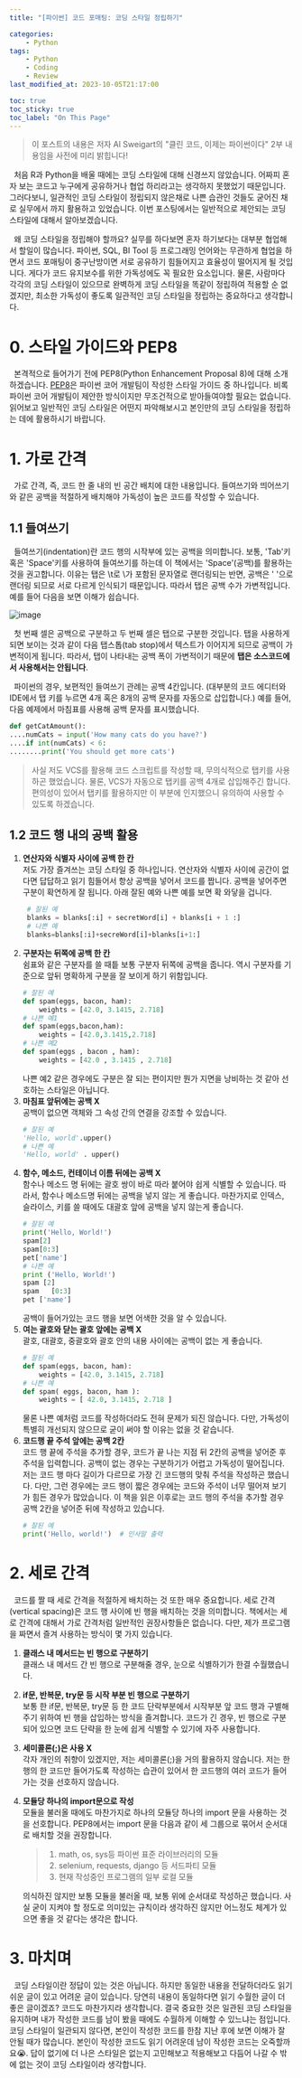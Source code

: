 ```yaml
---
title: "[파이썬] 코드 포매팅: 코딩 스타일 정립하기"

categories:
    - Python
tags:
    - Python
    - Coding
    - Review
last_modified_at: 2023-10-05T21:17:00

toc: true
toc_sticky: true
toc_label: "On This Page"
---
```


> 이 포스트의 내용은 저자 Al Sweigart의 "클린 코드, 이제는 파이썬이다" 2부 내용임을 사전에 미리 밝힙니다!

&#160; 처음 R과 Python을 배울 때에는 코딩 스타일에 대해 신경쓰지 않았습니다. 어짜피 혼자 보는 코드고 누구에게 공유하거나 협업 하리라고는 생각하지 못했었기 때문입니다. 그러다보니, 일관적인 코딩 스타일이 정립되지 않은채로 나쁜 습관인 것들도 굳어진 채로 실무에서 까지 활용하고 있었습니다. 이번 포스팅에서는 일반적으로 제안되는 코딩 스타일에 대해서 알아보겠습니다.<br>

&#160; 왜 코딩 스타일을 정립해야 할까요? 실무를 하다보면 혼자 하기보다는 대부분 협업해서 할일이 많습니다. 파이썬, SQL, BI Tool 등 프로그래밍 언어와는 무관하게 협업을 하면서 코드 포매팅이 중구난방이면 서로 공유하기 힘들어지고 효율성이 떨어지게 될 것입니다. 게다가 코드 유지보수를 위한 가독성에도 꼭 필요한 요소입니다. 물론, 사람마다 각각의 코딩 스타일이 있으므로 완벽하게 코딩 스타일을 똑같이 정립하여 적용할 순 없겠지만, 최소한 가독성이 좋도록 일관적인 코딩 스타일을 정립하는 중요하다고 생각합니다.

# 0. 스타일 가이드와 PEP8
&#160; 본격적으로 들어가기 전에 PEP8(Python Enhancement Proposal 8)에 대해 소개하겠습니다. [PEP8](https://peps.python.org/pep-0008/)은 파이썬 코어 개발팀이 작성한 스타일 가이드 중 하나입니다. 비록 파이썬 코어 개발팀이 제안한 방식이지만 무조건적으로 받아들여야할 필요는 없습니다. 읽어보고 일반적인 코딩 스타일은 어떤지 파악해보시고 본인만의 코딩 스타일을 정립하는 데에 활용하시기 바랍니다.

# 1. 가로 간격
&#160; 가로 간격, 즉, 코드 한 줄 내의 빈 공간 배치에 대한 내용입니다. 들여쓰기와 띄어쓰기와 같은 공백을 적절하게 배치해야 가독성이 높은 코드를 작성할 수 있습니다.

## 1.1 들여쓰기
&#160; 들여쓰기(indentation)란 코드 행의 시작부에 있는 공백을 의미합니다. 보통, 'Tab'키 혹은 'Space'키를 사용하여 들여쓰기를 하는데 이 책에서는 'Space'(공백)를 활용하는 것을 권고합니다. 이유는 탭은 \t로 \가 포함된 문자열로 랜더링되는 반면, 공백은 ' '으로 랜더링 되므로 서로 다르게 인식되기 때문입니다. 따라서 탭은 공백 수가 가변적입니다. 예를 들어 다음을 보면 이해가 쉽습니다.

![image](/assets/image/cleancode_tabspace.png)

&#160; 첫 번째 셀은 공백으로 구분하고 두 번째 셀은 탭으로 구분한 것입니다. 탭을 사용하게 되면 보이는 것과 같이 다음 탭스톱(tab stop)에서 텍스트가 이어지게 되므로 공백이 가변적이게 됩니다. 따라서, 탭이 나타내는 공백 폭이 가변적이기 때문에 **탭은 소스코드에서 사용해서는 안됩니다**.<br>

&#160; 파이썬의 경우, 보편적인 들여쓰기 관례는 공백 4칸입니다. (대부분의 코드 에디터와 IDE에서 탭 키를 누르면 4개 혹은 8개의 공백 문자를 자동으로 삽입합니다.)
예를 들어, 다음 예제에서 마침표를 사용해 공백 문자를 표시했습니다.
```python
def getCatAmount():
....numCats = input('How many cats do you have?')
....if int(numCats) < 6:
........print('You should get more cats')
```
> 사실 저도 VCS를 활용해 코드 스크립트를 작성할 때, 무의식적으로 탭키를 사용하곤 했었습니다. 물론, VCS가 자동으로 탭키를 공백 4개로 삽입해주긴 합니다. 편의성이 있어서 탭키를 활용하지만 이 부분에 인지했으니 유의하여 사용할 수 있도록 하겠습니다.

## 1.2 코드 행 내의 공백 활용
1. **연산자와 식별자 사이에 공백 한 칸**<br>
   저도 가장 즐겨쓰는 코딩 스타일 중 하나입니다. 연산자와 식별자 사이에 공간이 없다면 답답하고 읽기 힘들어서 항상 공백을 넣어서 코드를 짭니다. 공백을 넣어주면 구분이 확연하게 잘 됩니다. 아래 잘된 예와 나쁜 예를 보면 확 와닿을 겁니다.
   ```python
    # 잘된 예
    blanks = blanks[:i] + secretWord[i] + blanks[i + 1 :]
    # 나쁜 예
    blanks=blanks[:i]+secreWord[i]+blanks[i+1:]
   ```
2. **구분자는 뒤쪽에 공백 한 칸**<br>
    쉼표와 같은 구분자를 쓸 때틑 보통 구분자 뒤쪽에 공백을 줍니다. 역시 구분자를 기준으로 앞뒤 명확하게 구분을 잘 보이게 하기 위함입니다.
    ```python
    # 잘된 예
    def spam(eggs, bacon, ham):
        weights = [42.0, 3.1415, 2.718]
    # 나쁜 예1
    def spam(eggs,bacon,ham):
        weights = [42.0,3.1415,2.718]
    # 나쁜 예2
    def spam(eggs , bacon , ham):
        weights = [42.0 , 3.1415 , 2.718]
    ```
    나쁜 예2 같은 경우에도 구분은 잘 되는 편이지만 뭔가 지면을 낭비하는 것 같아 선호하는 스타일은 아닙니다.
3. **마침표 앞뒤에는 공백 X**<br>
    공백이 없으면 객체와 그 속성 간의 연결을 강조할 수 있습니다. 
    ```python
    # 잘된 예
    'Hello, world'.upper()
    # 나쁜 예
    'Hello, world' . upper()
    ```
4. **함수, 메소드, 컨테이너 이름 뒤에는 공백 X**<br>
    함수나 메소드 명 뒤에는 괄호 쌍이 바로 따라 붙어야 쉽게 식별할 수 있습니다. 따라서, 함수나 메소드명 뒤에는 공백을 넣지 않는 게 좋습니다. 마찬가지로 인덱스, 슬라이스, 키를 쓸 때에도 대괄호 앞에 공백을 넣지 않는게 좋습니다. 
    ```python
    # 잘된 예
    print('Hello, World!')
    spam[2]
    spam[0:3]
    pet['name']
    # 나쁜 예
    print ('Hello, World!')
    spam [2]
    spam   [0:3]
    pet ['name']
    ```
    공백이 들어가있는 코드 행을 보면 어색한 것을 알 수 있습니다.
5. **여는 괄호와 닫는 괄호 앞에는 공백 X**<br>
    괄호, 대괄호, 중괄호와 괄호 안의 내용 사이에는 공백이 없는 게 좋습니다.
    ```python
    # 잘된 예
    def spam(eggs, bacon, ham):
        weights = [42.0, 3.1415, 2.718]
    # 나쁜 예
    def spam( eggs, bacon, ham ):
        weights = [ 42.0, 3.1415, 2.718 ]
    ```
    물론 나쁜 예처럼 코드를 작성하더라도 전혀 문제가 되진 않습니다. 다만, 가독성이 특별히 개선되지 않으므로 굳이 써야 할 이유는 없을 것 같습니다.
6. **코드행 끝 주석 앞에는 공백 2칸**<br>
    코드 행 끝에 주석을 추가할 경우, 코드가 끝 나는 지점 뒤 2칸의 공백을 넣어준 후 주석을 입력합니다. 공백이 없는 경우는 구분하기가 어렵고 가독성이 떨어집니다. 저는 코드 행 마다 길이가 다르므로 가장 긴 코드행의 맞춰 주석을 작성하곤 했습니다. 다만, 그런 경우에는 코드 행이 짧은 경우에는 코드와 주석이 너무 떨어져 보기가 힘든 경우가 많았습니다. 이 책을 읽은 이후로는 코드 행의 주석을 추가할 경우 공백 2칸을 넣어준 뒤에 작성하고 있습니다.
    ```python
    # 잘된 예
    print('Hello, world!')  # 인사말 출력
    ```

# 2. 세로 간격
&#160; 코드를 짤 때 세로 간격을 적절하게 배치하는 것 또한 매우 중요합니다. 세로 간격(vertical spacing)은 코드 행 사이에 빈 행을 배치하는 것을 의미합니다. 책에서는 세로 간격에 대해서 가로 간격처럼 일반적인 권장사항들은 없습니다. 다만, 제가 프로그램을 짜면서 즐겨 사용하는 방식이 몇 가지 있습니다.
1. **클래스 내 메서드는 빈 행으로 구분하기**<br>
    클래스 내 메서드 간 빈 행으로 구분해줄 경우, 눈으로 식별하기가 한결 수월했습니다. 
2. **if문, 반복문, try문 등 시작 부분 빈 행으로 구분하기**<br>
    보통 한 if문, 반복문, try문 등 한 코드 단락부분에서 시작부분 앞 코드 행과 구별해주기 위하여 빈 행을 삽입하는 방식을 즐겨합니다. 코드가 긴 경우, 빈 행으로 구분되어 있으면 코드 단략을 한 눈에 쉽게 식별할 수 있기에 자주 사용합니다.
3. **세미콜론(;)은 사용 X**<br>
    각자 개인의 취향이 있겠지만, 저는 세미콜론(;)을 거의 활용하지 않습니다. 저는 한 행의 한 코드만 들어가도록 작성하는 습관이 있어서 한 코드행의 여러 코드가 들어가는 것을 선호하지 않습니다. 
4. **모듈당 하나의 import문으로 작성**<br>
    모듈을 불러올 때에도 마찬가지로 하나의 모듈당 하나의 import 문을 사용하는 것을 선호합니다. PEP8에서는 import 문을 다음과 같이 세 그룹으로 묶어서 순서대로 배치할 것을 권장합니다.
    > 1. math, os, sys등 파이썬 표준 라이브러리의 모듈
    > 2. selenium, requests, django 등 서드파티 모듈
    > 3. 현재 작성중인 프로그램의 일부 로컬 모듈

    의식하진 않지만 보통 모듈을 불러올 때, 보통 위에 순서대로 작성하곤 했습니다. 사실 굳이 지켜야 할 정도로 의미있는 규칙이라 생각하진 않지만 어느정도 체계가 있으면 좋을 것 같다는 생각은 합니다.

# 3. 마치며
&#160; 코딩 스타일이란 정답이 있는 것은 아닙니다. 하지만 동일한 내용을 전달하더라도 읽기 쉬운 글이 있고 어려운 글이 있습니다. 당연히 내용이 동일하다면 읽기 수월한 글이 더 좋은 글이겠죠? 코드도 마찬가지라 생각합니다. 결국 중요한 것은 일관된 코딩 스타일을 유지하며 내가 작성한 코드를 남이 봤을 때에도 수월하게 이해할 수 있느냐는 점입니다. 코딩 스타일이 일관되지 않다면, 본인이 작성한 코드를 한참 지난 후에 보면 이해가 잘 안될 때가 많습니다. 본인이 작성한 코드도 읽기 어려운데 남이 작성한 코드는 오죽할까요😭. 답이 없기에 더 나은 스타일은 없는지 고민해보고 적용해보고 다듬어 나갈 수 밖에 없는 것이 코딩 스타일이라 생각합니다.